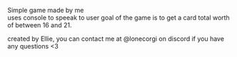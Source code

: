 Simple game made by me    
uses console to speeak to user
goal of the game is to get a card total worth of between 16 and 21.

created by Ellie, you can contact me at @lonecorgi on discord if you have any questions <3
